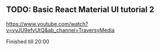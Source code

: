 ## TODO: Basic React Material UI tutorial 2

https://www.youtube.com/watch?v=vyJU9efvUtQ&ab_channel=TraversyMedia


Finished till 20:00

